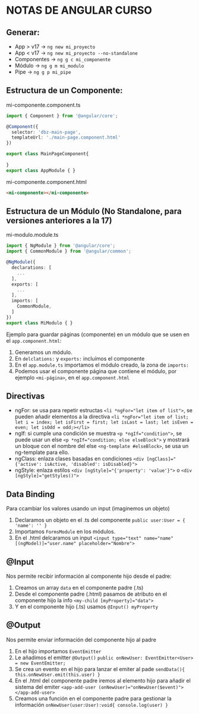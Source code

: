 # NOTAS DE ANGULAR CURSO

## Generar:

- App > v17 -> `ng new mi_proyecto`
- App < v17 -> `ng new mi_proyecto --no-standalone`
- Componentes -> `ng g c mi_componente`
- Módulo -> `ng g m mi_modulo`
- Pipe -> `ng g p mi_pipe`


## Estructura de un Componente:

mi-componente.component.ts
```ts
import { Component } from '@angular/core';

@Component({
  selector: 'dbz-main-page',
  templateUrl: './main-page.component.html'
})

export class MainPageComponent{
  
}
export class AppModule { }
```

mi-componente.component.html
```html
<mi-componente></mi-componente>
```

## Estructura de un Módulo (No Standalone, para versiones anteriores a la 17)

mi-modulo.module.ts
```ts
import { NgModule } from '@angular/core';
import { CommonModule } from '@angular/common';

@NgModule({
  declarations: [
    ...
  ],
  exports: [
    ...
  ],
  imports: [
    CommonModule,
  ]
})
export class MiModulo { }
```

Ejemplo para guardar páginas (componente) en un módulo que se usen en el `app.component.html`:
1. Generamos un módulo.
2. En `delclations:` y `exports:` incluímos el componente
3. En el `app.module.ts` importamos el módulo creado, la zona de `imports:`
4. Podemos usar el componente página que contiene el módulo, por ejemplo `<mi-página>`, en el `app.component.html`


## Directivas

- ngFor: se usa para repetir estructas `<li *ngFor="let item of list">`, se pueden añadir elementos a la directiva `<li *ngFor="let item of list; let i = index; let isFirst = first; let isLast = last; let isEven = even; let isOdd = odd;></li>`
- ngIf: si cumple una condición se muestra `<p *ngIf="condition">`, se puede usar un else `<p *ngIf="condition; else elseBlock">` y mostrará un bloque con el nombre del else `<ng-template #elseBlock>`, se usa un ng-template para ello.
- ngClass: enlaza clases basadas en condiciones `<div [ngClass]="{'active': isActive, 'disabled': isDisabled}">`
- ngStyle: enlaza estilos `<div [ngStyle]="{'property': 'value'}">` o `<div [ngStyle]="getStyles()">`


## Data Binding

Para ccambiar los valores usando un input (imaginemos un objeto)
1. Declaramos un objeto en el .ts del componente `public user:User = { 'name': '' }`
2. Importamos `FormsModule` en los módulos.
3. En el .html delcaramos un input `<input type="text" name="name" [(ngModel)]="user.name" placeholder="Nombre">`


## @Input

Nos permite recibir información al componente hijo desde el padre:

1. Creamos un array `data` en el componente padre (.ts)
2. Desde el componente padre (.html) pasamos de atributo en el componente hijo la info `<my-child [myProperty]="data">`
3. Y en el componente hijo (.ts) usamos `@Input() myProperty`


## @Output

Nos permite enviar información del componente hijo al padre

1. En el hijo importamos `EventEmitter`
2. Le añadimos el emitter 
  `@Output()` 
  `public onNewUser: EventEmitter<User> = new EventEmitter;`
3. Se crea un evento en el hijo para lanzar el emiter al pade `sendData(){ this.onNewUser.emit(this.user) }`
4. En el .html del componente padre iremos al elemento hijo para añadir el sistema del emiter `<app-add-user (onNewUser)="onNewUser($event)"></app-add-user>`
5. Creamos una función en el componente padre para gestionar la información `onNewUser(user:User):void{ console.log(user) }`